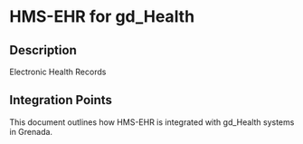 # HMS-EHR for gd_Health

## Description

Electronic Health Records

## Integration Points

This document outlines how HMS-EHR is integrated with gd_Health systems in Grenada.
